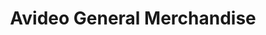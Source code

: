 ---
title: "Avideo General Merchandise"
url: /manila/avideo-general-merchandise/
shop: electronics
---